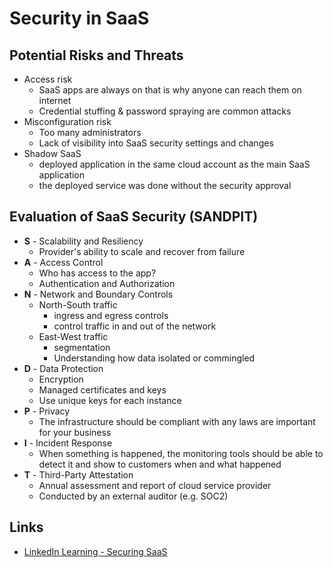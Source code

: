 # Security in SaaS

## Potential Risks and Threats

- Access risk
    - SaaS apps are always on that is why anyone can reach them on internet
    - Credential stuffing & password spraying are common attacks
- Misconfiguration risk
    - Too many administrators
    - Lack of visibility into SaaS security settings and changes
- Shadow SaaS
    - deployed application in the same cloud account as the main SaaS application
    - the deployed service was done without the security approval

## Evaluation of SaaS Security (SANDPIT)

* **S** - Scalability and Resiliency
    * Provider's ability to scale and recover from failure
* **A** - Access Control
    * Who has access to the app?
    * Authentication and Authorization
* **N** - Network and Boundary Controls
    * North-South traffic
        * ingress and egress controls
        * control traffic in and out of the network
    * East-West traffic
        * segmentation
        * Understanding how data isolated or commingled
* **D** - Data Protection
    * Encryption
    * Managed certificates and keys
    * Use unique keys for each instance
* **P** - Privacy
    * The infrastructure should be compliant with any laws are important for your business
* **I** - Incident Response
    * When something is happened, the monitoring tools should be able to detect it and show to customers when and what
      happened
* **T** - Third-Party Attestation
    * Annual assessment and report of cloud service provider
    * Conducted by an external auditor (e.g. SOC2)

## Links

* [LinkedIn Learning - Securing SaaS](https://www.linkedin.com/learning-login/share?forceAccount=false&redirect=https%3A%2F%2Fwww.linkedin.com%2Flearning%2Fsecuring-software-as-a-service-saas%3Ftrk%3Dshare_ent_url%26shareId%3D8fj613EJQMmPlYGFLCd%252B9A%253D%253D)